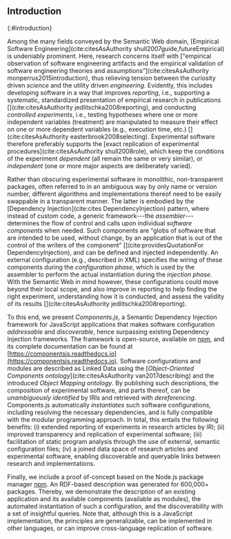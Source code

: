 ## Introduction
{:#introduction}

Among the many fields conveyed by the Semantic Web domain, 
[Empirical Software Engineering](cite:citesAsAuthority shull2007guide,futureEmpirical) is undeniably prominent.
Here, research concerns itself with [<q>empirical observation of software engineering artifacts and the empirical validation of software engineering theories
and assumptions</q>](cite:citesAsAuthority monperrus2015introduction),
thus relieving tension between the curiosity driven _science_ and the utility driven _engineering_.
Evidently,
this includes developing software in a way that improves _reporting_, i.e., supporting a systematic, standardized presentation of empirical research in publications [](cite:citesAsAuthority jedlitschka2008reporting),
and conducting _controlled experiments_, i.e., testing hypotheses where one or more independent variables (treatment) are manipulated to measure their effect on one or more dependent variables (e.g., execution time, etc.) [](cite:citesAsAuthority easterbrook2008selecting).
Experimental software therefore preferably supports the [exact replication of experimental procedures](cite:citesAsAuthority shull2008role), 
which keep the conditions of the experiment _dependent_ (all remain the same or very similar),
or _independent_ (one or more major aspects are deliberately varied).

Rather than obscuring experimental software in monolithic, non-transparent packages, often referred to in an ambiguous way by only name or version number,
different algorithms and implementations thereof need to be easily swappable in a transparent manner.
The latter is embodied by the [Dependency Injection](cite:cites DependencyInjection) pattern,
where instead of custom code, a generic framework---the _assembler_---determines the flow of control and calls upon individual _software components_ when needed.
Such components are
<q>globs of software that are intended to be used, without change, by an application that is out of the control of the writers of the component</q> [](cite:providesQuotationFor DependencyInjection),
and can be defined and injected independently.
An external configuration (e.g., described in XML) specifies the wiring of these components during the _configuration phase_, 
which is used by the assembler to perform the actual instantiation during the _injection phase_.
With the Semantic Web in mind however,
these configurations could move beyond their local scope,
and also improve in reporting to help finding the right experiment, understanding how it is conducted, and assess the validity of its results [](cite:citesAsAuthority jedlitschka2008reporting).

To this end, 
we present _Components.js_, 
a Semantic Dependency Injection framework for JavaScript applications that makes software configuration _addressable_ and _discoverable_, hence surpassing existing Dependency Injection frameworks.
The framework is open-source, available on [npm](https://www.npmjs.com/package/lsd-components), and its complete documentation can be found at [https://componentsjs.readthedocs.io](https://componentsjs.readthedocs.io).
Software configurations and modules are described as Linked Data using the [_Object-Oriented Components ontology_](cite:citesAsAuthority van2017describing) and the introduced _Object Mapping ontology_.
By publishing such descriptions,
the composition of experimental software, and parts thereof, can be _unambiguously identified_ by IRIs and 
retrieved with _dereferencing_.
Components.js automatically _instantiates_ such software configurations, including resolving the necessary dependencies, 
and is fully compatible with the modular programming approach.
In total, this entails the following benefits:
(i) extended reporting of experiments in research articles by IRI;
(ii) improved transparency and replication of experimental software;
(iii) facilitation of static program analysis through the use of external, semantic configuration files;
(iv) a joined data space of research articles and experimental software, enabling discoverable and queryable links between research and implementations.

Finally, we include a proof of-concept based on the Node.js package manager [npm](https://www.npmjs.com/).
An RDF-based description was generated for 600,000+ packages. Thereby, 
we demonstrate the description of an existing application and its available components (available as modules),
the automated instantiation of such a configuration, and the discoverability with a set of insightful queries.
Note that, although this is a JavaScript implementation, the principles are generalizable, 
can be implemented in other languages, or can improve cross-language replication of software.
